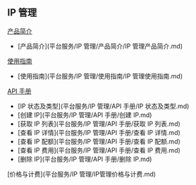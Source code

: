 ## IP 管理

[产品简介]()
 
* [产品简介](平台服务/IP 管理/产品简介/IP 管理产品简介.md)

[使用指南]()

* [使用指南](平台服务/IP 管理/使用指南/IP 管理使用指南.md)

[API 手册]()

* [IP 状态及类型](平台服务/IP 管理/API 手册/IP 状态及类型.md)
* [创建 IP](平台服务/IP 管理/API 手册/创建 IP.md)
* [获取 IP 列表](平台服务/IP 管理/API 手册/获取 IP 列表.md)
* [查看 IP 详情](平台服务/IP 管理/API 手册/查看 IP 详情.md)
* [查看 IP 配额](平台服务/IP 管理/API 手册/查看 IP 配额.md)
* [查看 IP 费用](平台服务/IP 管理/API 手册/查看 IP 费用.md)
* [删除 IP](平台服务/IP 管理/API 手册/删除 IP.md)


[价格与计费](平台服务/IP 管理/IP管理价格与计费.md)
